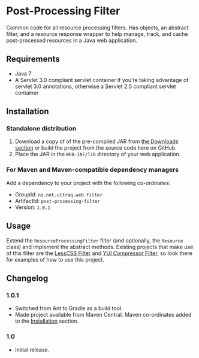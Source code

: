 
Post-Processing Filter
======================

Common code for all resource processing filters.  Has objects, an abstract
filter, and a resource response wrapper to help manage, track, and cache
post-processed resources in a Java web application.


Requirements
------------

 - Java 7
 - A Servlet 3.0 compliant servlet container if you're taking advantage of
   servlet 3.0 annotations, otherwise a Servlet 2.5 compliant servlet container


Installation
------------

### Standalone distribution
1. Download a copy of of the pre-compiled JAR from [the Downloads section](post-processing-filter/downloads)
   or build the project from the source code here on GitHub.
2. Place the JAR in the `WEB-INF/lib` directory of your web application.

### For Maven and Maven-compatible dependency managers
Add a dependency to your project with the following co-ordinates:

 - GroupId: `nz.net.ultraq.web.filter`
 - ArtifactId: `post-processing-filter`
 - Version: `1.0.1`


Usage
-----

Extend the `ResourceProcessingFilter` filter (and optionally, the `Resource`
class) and implement the abstract methods.  Existing projects that make use of
this filter are the [LessCSS Filter](lesscss-filter) and [YUI Compressor Filter](yuicompressor-filter),
so look there for examples of how to use this project.


Changelog
---------

### 1.0.1
 - Switched from Ant to Gradle as a build tool.
 - Made project available from Maven Central.  Maven co-ordinates added to the
   [Installation](#installation) section.

### 1.0
 - Initial release.
